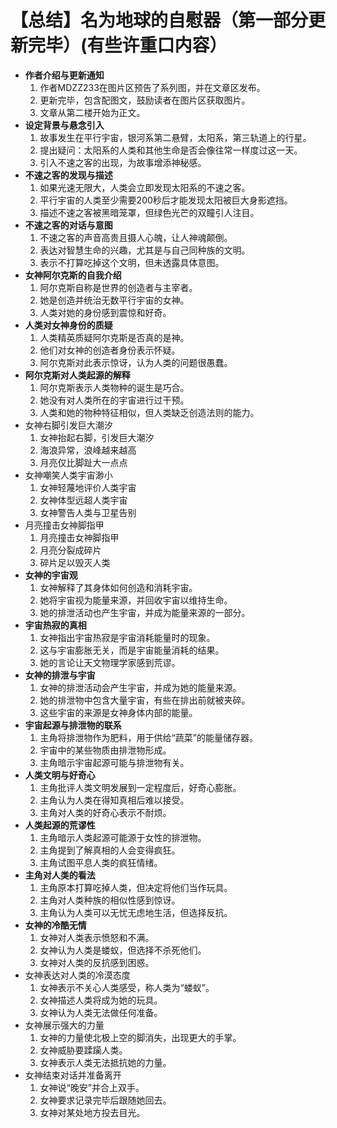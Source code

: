 # 【总结】名为地球的自慰器（第一部分更新完毕）(有些许重口内容）

-   **作者介绍与更新通知**
    1.  作者MDZZ233在图片区预告了系列图，并在文章区发布。
    2.  更新完毕，包含配图文，鼓励读者在图片区获取图片。
    3.  文章从第二楼开始为正文。
-   **设定背景与悬念引入**
    1.  故事发生在平行宇宙，银河系第二悬臂，太阳系，第三轨道上的行星。
    2.  提出疑问：太阳系的人类和其他生命是否会像往常一样度过这一天。
    3.  引入不速之客的出现，为故事增添神秘感。
-   **不速之客的发现与描述**
    1.  如果光速无限大，人类会立即发现太阳系的不速之客。
    2.  平行宇宙的人类至少需要200秒后才能发现太阳被巨大身影遮挡。
    3.  描述不速之客被黑暗笼罩，但绿色光芒的双瞳引人注目。
-   **不速之客的对话与意图**
    1.  不速之客的声音高贵且摄人心魄，让人神魂颠倒。
    2.  表达对智慧生命的兴趣，尤其是与自己同种族的文明。
    3.  表示不打算吃掉这个文明，但未透露具体意图。
-   **女神阿尔克斯的自我介绍**
    1.  阿尔克斯自称是世界的创造者与主宰者。
    2.  她是创造并统治无数平行宇宙的女神。
    3.  人类对她的身份感到震惊和好奇。
-   **人类对女神身份的质疑**
    1.  人类精英质疑阿尔克斯是否真的是神。
    2.  他们对女神的创造者身份表示怀疑。
    3.  阿尔克斯对此表示惊讶，认为人类的问题很愚蠢。
-   **阿尔克斯对人类起源的解释**
    1.  阿尔克斯表示人类物种的诞生是巧合。
    2.  她没有对人类所在的宇宙进行过干预。
    3.  人类和她的物种特征相似，但人类缺乏创造法则的能力。
-   女神右脚引发巨大潮汐
    1.  女神抬起右脚，引发巨大潮汐
    2.  海浪异常，浪峰越来越高
    3.  月亮仅比脚趾大一点点
-   女神嘲笑人类宇宙渺小
    1.  女神轻蔑地评价人类宇宙
    2.  女神体型远超人类宇宙
    3.  女神警告人类与卫星告别
-   月亮撞击女神脚指甲
    1.  月亮撞击女神脚指甲
    2.  月亮分裂成碎片
    3.  碎片足以毁灭人类
-   **女神的宇宙观**
    1.  女神解释了其身体如何创造和消耗宇宙。
    2.  她将宇宙视为能量来源，并回收宇宙以维持生命。
    3.  她的排泄活动也产生宇宙，并成为能量来源的一部分。
-   **宇宙热寂的真相**
    1.  女神指出宇宙热寂是宇宙消耗能量时的现象。
    2.  这与宇宙膨胀无关，而是宇宙能量消耗的结果。
    3.  她的言论让天文物理学家感到荒谬。
-   **女神的排泄与宇宙**
    1.  女神的排泄活动会产生宇宙，并成为她的能量来源。
    2.  她的排泄物中包含大量宇宙，有些在排出前就被夹碎。
    3.  这些宇宙的来源是女神身体内部的能量。
-   **宇宙起源与排泄物的联系**
    1.  主角将排泄物作为肥料，用于供给“蔬菜”的能量储存器。
    2.  宇宙中的某些物质由排泄物形成。
    3.  主角暗示宇宙起源可能与排泄物有关。
-   **人类文明与好奇心**
    1.  主角批评人类文明发展到一定程度后，好奇心膨胀。
    2.  主角认为人类在得知真相后难以接受。
    3.  主角对人类的好奇心表示不耐烦。
-   **人类起源的荒谬性**
    1.  主角暗示人类起源可能源于女性的排泄物。
    2.  主角提到了解真相的人会变得疯狂。
    3.  主角试图平息人类的疯狂情绪。
-   **主角对人类的看法**
    1.  主角原本打算吃掉人类，但决定将他们当作玩具。
    2.  主角对人类种族的相似性感到惊讶。
    3.  主角认为人类可以无忧无虑地生活，但选择反抗。
-   **女神的冷酷无情**
    1.  女神对人类表示愤怒和不满。
    2.  女神认为人类是蝼蚁，但选择不杀死他们。
    3.  女神对人类的反抗感到困惑。
-   女神表达对人类的冷漠态度
    1.  女神表示不关心人类感受，称人类为“蝼蚁”。
    2.  女神描述人类将成为她的玩具。
    3.  女神认为人类无法做任何准备。
-   女神展示强大的力量
    1.  女神的力量使北极上空的脚消失，出现更大的手掌。
    2.  女神威胁要蹂躏人类。
    3.  女神表示人类无法抵抗她的力量。
-   女神结束对话并准备离开
    1.  女神说“晚安”并合上双手。
    2.  女神要求记录完毕后跟随她回去。
    3.  女神对某处地方投去目光。